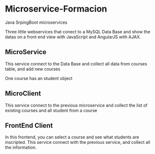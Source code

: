 # Microservice-Formacion
 Java SrpingBoot microservices

Three little webservices that conect to a MySQL Data Base and show the datas on a front end view with JavaScript and AngularJS with AJAX.

## MicroService
This service connect to the Data Base and collect all data from courses table, and add new courses

One course has an student object

## MicroClient
This service connect to the previous microservice and collect the list of existing courses and all student from a course

## FrontEnd Client
In this frontend, you can select a course and see what students are inscripted. This service connect with the previous service, and collect all the information.
